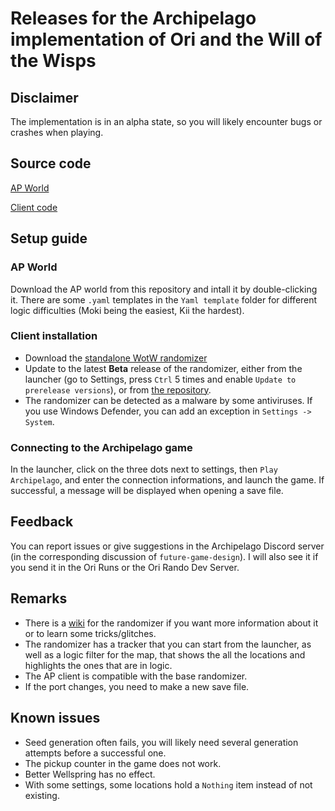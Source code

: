 # Releases for the Archipelago implementation of Ori and the Will of the Wisps

## Disclaimer

The implementation is in an alpha state, so you will likely encounter bugs or crashes when playing.

## Source code

[AP World](https://github.com/Satisha10/Archipelago_wotw/tree/main/worlds/ori_wotw)

[Client code](https://github.com/ori-community/wotw-rando-client/tree/archipelago)

## Setup guide

### AP World

Download the AP world from this repository and intall it by double-clicking it. There are some `.yaml` templates in the `Yaml template` folder for different logic difficulties (Moki being the easiest, Kii the hardest).

### Client installation

- Download the [standalone WotW randomizer](https://wotw.orirando.com/)
- Update to the latest **Beta** release of the randomizer, either from the launcher (go to Settings, press `Ctrl` 5 times and enable `Update to prerelease versions`), or from [the repository](https://github.com/ori-community/rando-build/releases/latest).
- The randomizer can be detected as a malware by some antiviruses. If you use Windows Defender, you can add an exception in `Settings -> System`.

### Connecting to the Archipelago game

In the launcher, click on the three dots next to settings, then `Play Archipelago`, and enter the connection informations, and launch the game. If successful, a message will be displayed when opening a save file.

## Feedback

You can report issues or give suggestions in the Archipelago Discord server (in the corresponding discussion of `future-game-design`). I will also see it if you send it in the Ori Runs or the Ori Rando Dev Server.

## Remarks

- There is a [wiki](https://wiki.orirando.com/) for the randomizer if you want more information about it or to learn some tricks/glitches.
- The randomizer has a tracker that you can start from the launcher, as well as a logic filter for the map, that shows the all the locations and highlights the ones that are in logic.
- The AP client is compatible with the base randomizer.
- If the port changes, you need to make a new save file.

## Known issues

- Seed generation often fails, you will likely need several generation attempts before a successful one.
- The pickup counter in the game does not work.
- Better Wellspring has no effect.
- With some settings, some locations hold a `Nothing` item instead of not existing.
